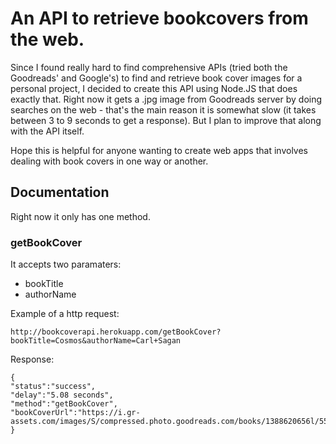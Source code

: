 # An API to retrieve bookcovers from the web.

Since I found really hard to find comprehensive APIs (tried both the Goodreads' and Google's) to find and retrieve book cover images for a personal project, I decided to create this API using Node.JS that does exactly that. Right now it gets a .jpg image from Goodreads server by doing searches on the web - that's the main reason it is somewhat slow (it takes between 3 to 9 seconds to get a response). But I plan to improve that along with the API itself.

Hope this is helpful for anyone wanting to create web apps that involves dealing with book covers in one way or another.

## Documentation

Right now it only has one method.

### getBookCover

It accepts two paramaters:

- bookTitle
- authorName

Example of a http request:

`http://bookcoverapi.herokuapp.com/getBookCover?bookTitle=Cosmos&authorName=Carl+Sagan`

Response:

```
{
"status":"success",
"delay":"5.08 seconds",
"method":"getBookCover",
"bookCoverUrl":"https://i.gr-assets.com/images/S/compressed.photo.goodreads.com/books/1388620656l/55030.jpg"
}
```


